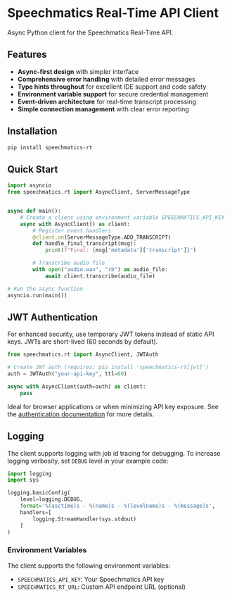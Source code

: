 # Speechmatics Real-Time API Client

Async Python client for the Speechmatics Real-Time API.

## Features

- **Async-first design** with simpler interface
- **Comprehensive error handling** with detailed error messages
- **Type hints throughout** for excellent IDE support and code safety
- **Environment variable support** for secure credential management
- **Event-driven architecture** for real-time transcript processing
- **Simple connection management** with clear error reporting

## Installation

```bash
pip install speechmatics-rt

```
## Quick Start

```python
import asyncio
from speechmatics.rt import AsyncClient, ServerMessageType


async def main():
    # Create a client using environment variable SPEECHMATICS_API_KEY
    async with AsyncClient() as client:
        # Register event handlers
        @client.on(ServerMessageType.ADD_TRANSCRIPT)
        def handle_final_transcript(msg):
            print(f"Final: {msg['metadata']['transcript']}")

        # Transcribe audio file
        with open("audio.wav", "rb") as audio_file:
            await client.transcribe(audio_file)

# Run the async function
asyncio.run(main())
```

## JWT Authentication

For enhanced security, use temporary JWT tokens instead of static API keys.
JWTs are short-lived (60 seconds by default).

```python
from speechmatics.rt import AsyncClient, JWTAuth

# Create JWT auth (requires: pip install 'speechmatics-rt[jwt]')
auth = JWTAuth("your-api-key", ttl=60)

async with AsyncClient(auth=auth) as client:
    pass
```

Ideal for browser applications or when minimizing API key exposure.
See the [authentication documentation](https://docs.speechmatics.com/introduction/authentication) for more details.

## Logging

The client supports logging with job id tracing for debugging.
To increase logging verbosity, set `DEBUG` level in your example code:

```python
import logging
import sys

logging.basicConfig(
    level=logging.DEBUG,
    format='%(asctime)s - %(name)s - %(levelname)s - %(message)s',
    handlers=[
        logging.StreamHandler(sys.stdout)
    ]
)
```

### Environment Variables

The client supports the following environment variables:

- `SPEECHMATICS_API_KEY`: Your Speechmatics API key
- `SPEECHMATICS_RT_URL`: Custom API endpoint URL (optional)
